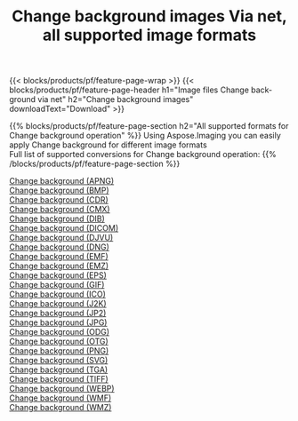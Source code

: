 ﻿---
title: Change background images Via net, all supported image formats 
weight: 3920
url: /net/change-background 
lang: en
langdirlevel: 2
locales: zh-hans,ja,it,ru,de,es,fr,nl,id,lt,pl,pt,vi,tr,ko,zh-hant,ar,hi,th,sv,cs,uk,he
description: Using Aspose.Imaging you can easily Change background images Via net
---

{{< blocks/products/pf/feature-page-wrap >}}
{{< blocks/products/pf/feature-page-header h1="Image files Change background via net" h2="Change background images" downloadText="Download" >}}


{{% blocks/products/pf/feature-page-section  h2="All supported formats for Change background operation" %}}
Using Aspose.Imaging you can easily apply Change background for different image formats
<br/>
Full list of supported conversions for Change background operation:
{{% /blocks/products/pf/feature-page-section %}}
<div class="container-fluid productfamilypage bg-gray">
    <div class="convertypes bg-gray agp-content section">
        <div class="container">
		<div class="row other-converters">
		    <div class='col-md-2 other-converter remove-lp remove-rp'><a href="/imaging/net/change-background/apng" >Change background (APNG)</a></div><div class='col-md-2 other-converter remove-lp remove-rp'><a href="/imaging/net/change-background/bmp" >Change background (BMP)</a></div><div class='col-md-2 other-converter remove-lp remove-rp'><a href="/imaging/net/change-background/cdr" >Change background (CDR)</a></div><div class='col-md-2 other-converter remove-lp remove-rp'><a href="/imaging/net/change-background/cmx" >Change background (CMX)</a></div><div class='col-md-2 other-converter remove-lp remove-rp'><a href="/imaging/net/change-background/dib" >Change background (DIB)</a></div><div class='col-md-2 other-converter remove-lp remove-rp'><a href="/imaging/net/change-background/dicom" >Change background (DICOM)</a></div><div class='col-md-2 other-converter remove-lp remove-rp'><a href="/imaging/net/change-background/djvu" >Change background (DJVU)</a></div><div class='col-md-2 other-converter remove-lp remove-rp'><a href="/imaging/net/change-background/dng" >Change background (DNG)</a></div><div class='col-md-2 other-converter remove-lp remove-rp'><a href="/imaging/net/change-background/emf" >Change background (EMF)</a></div><div class='col-md-2 other-converter remove-lp remove-rp'><a href="/imaging/net/change-background/emz" >Change background (EMZ)</a></div><div class='col-md-2 other-converter remove-lp remove-rp'><a href="/imaging/net/change-background/eps" >Change background (EPS)</a></div><div class='col-md-2 other-converter remove-lp remove-rp'><a href="/imaging/net/change-background/gif" >Change background (GIF)</a></div><div class='col-md-2 other-converter remove-lp remove-rp'><a href="/imaging/net/change-background/ico" >Change background (ICO)</a></div><div class='col-md-2 other-converter remove-lp remove-rp'><a href="/imaging/net/change-background/j2k" >Change background (J2K)</a></div><div class='col-md-2 other-converter remove-lp remove-rp'><a href="/imaging/net/change-background/jp2" >Change background (JP2)</a></div><div class='col-md-2 other-converter remove-lp remove-rp'><a href="/imaging/net/change-background/jpg" >Change background (JPG)</a></div><div class='col-md-2 other-converter remove-lp remove-rp'><a href="/imaging/net/change-background/odg" >Change background (ODG)</a></div><div class='col-md-2 other-converter remove-lp remove-rp'><a href="/imaging/net/change-background/otg" >Change background (OTG)</a></div><div class='col-md-2 other-converter remove-lp remove-rp'><a href="/imaging/net/change-background/png" >Change background (PNG)</a></div><div class='col-md-2 other-converter remove-lp remove-rp'><a href="/imaging/net/change-background/svg" >Change background (SVG)</a></div><div class='col-md-2 other-converter remove-lp remove-rp'><a href="/imaging/net/change-background/tga" >Change background (TGA)</a></div><div class='col-md-2 other-converter remove-lp remove-rp'><a href="/imaging/net/change-background/tiff" >Change background (TIFF)</a></div><div class='col-md-2 other-converter remove-lp remove-rp'><a href="/imaging/net/change-background/webp" >Change background (WEBP)</a></div><div class='col-md-2 other-converter remove-lp remove-rp'><a href="/imaging/net/change-background/wmf" >Change background (WMF)</a></div><div class='col-md-2 other-converter remove-lp remove-rp'><a href="/imaging/net/change-background/wmz" >Change background (WMZ)</a></div>
                </div>
        </div>
    </div>
</div>
<br/>
